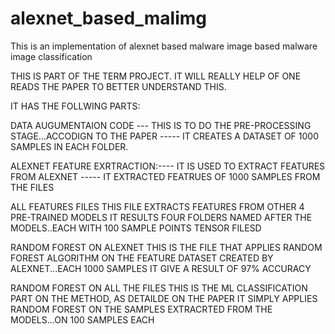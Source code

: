 # alexnet_based_malimg
This is an implementation of alexnet based malware image based malware image classification



THIS IS PART OF THE TERM PROJECT. IT WILL REALLY HELP OF ONE READS THE PAPER TO BETTER UNDERSTAND THIS.

IT HAS THE FOLLWING PARTS:


DATA AUGUMENTAION CODE --- THIS IS TO DO THE PRE-PROCESSING STAGE...ACCODIGN TO THE PAPER
    ----- IT CREATES A DATASET OF 1000 SAMPLES IN EACH FOLDER.
  
ALEXNET FEATURE EXRTRACTION:---- IT IS USED TO EXTRACT FEATURES FROM ALEXNET
      ----- IT EXTRACTED FEATRUES OF 1000 SAMPLES FROM THE FILES

ALL FEATURES FILES
        THIS FILE EXTRACTS FEATURES FROM OTHER 4 PRE-TRAINED MODELS
        IT RESULTS FOUR FOLDERS NAMED AFTER THE MODELS..EACH WITH 100 SAMPLE POINTS TENSOR FILESD


RANDOM FOREST ON ALEXNET
      THIS IS THE FILE THAT APPLIES RANDOM FOREST ALGORITHM ON THE FEATURE DATASET CREATED BY ALEXNET...EACH 1000 SAMPLES
      IT GIVE A RESULT OF 97% ACCURACY
        
RANDOM FOREST ON ALL THE FILES
      THIS IS THE ML CLASSIFICATION PART ON THE METHOD, AS DETAILDE ON THE PAPER
      IT SIMPLY APPLIES RANDOM FOREST ON THE SAMPLES EXTRACRTED FROM THE MODELS...ON 100 SAMPLES EACH
